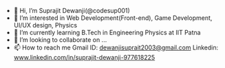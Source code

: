 - 👋 Hi, I’m Suprajit Dewanji(@codesup001)
- 👀 I’m interested in Web Development(Front-end), Game Development, UI/UX design, Physics 
- 🌱 I’m currently learning B.Tech in Engineering Physics at IIT Patna
- 💞️ I’m looking to collaborate on ...
- 📫 How to reach me
  Gmail ID: dewanjisuprait2003@gmail.com
  Linkedin: www.linkedin.com/in/suprajit-dewanji-977618225
<!---
codesup001/codesup001 is a ✨ special ✨ repository because its `README.md` (this file) appears on your GitHub profile.
You can click the Preview link to take a look at your changes.
--->
